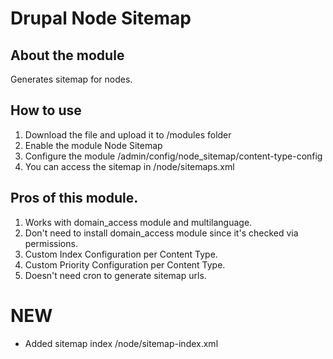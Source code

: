 # Drupal Node Sitemap 

## About the module
Generates sitemap for nodes.

## How to use
1. Download the file and upload it to /modules folder
2. Enable the module Node Sitemap
3. Configure the module /admin/config/node_sitemap/content-type-config
4. You can access the sitemap in /node/sitemaps.xml


## Pros of this module.
1. Works with domain_access module and multilanguage.
2. Don't need to install domain_access module since it's checked via permissions.
3. Custom Index Configuration per Content Type. 
4. Custom Priority Configuration per Content Type.
5. Doesn't need cron to generate sitemap urls. 

# NEW
- Added sitemap index /node/sitemap-index.xml
